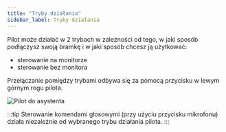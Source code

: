 ```yaml
---
title: "Tryby działania"
sidebar_label: Tryby działania
---
```


Pilot może działać w 2 trybach w zależności od tego, w jaki sposób podłączysz swoją bramkę i w jaki sposób chcesz ją użytkować:

- sterowanie na monitorze
- sterowanie bez monitora

Przełączanie pomiędzy trybami odbywa się za pomocą przycisku w lewym górnym rogu pilota.

![Pilot do asystenta](/img/en/remote/remote_change_mode.png)


:::tip
Sterowanie komendami głosowymi (przy użyciu przycisku mikrofonu) działa niezależnie od wybranego trybu działania pilota.
:::
